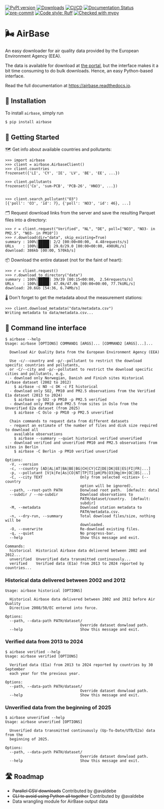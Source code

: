 [![PyPI version](https://badge.fury.io/py/airbase.svg)](https://badge.fury.io/py/airbase)
[![Downloads](https://pepy.tech/badge/airbase)](https://pepy.tech/project/airbase)
[![CI/CD](https://github.com/JohnPaton/airbase/actions/workflows/cicd.yaml/badge.svg?branch=master)](https://github.com/JohnPaton/airbase/actions/workflows/cicd.yaml)
[![Documentation Status](https://readthedocs.org/projects/airbase/badge/?version=latest)](https://airbase.readthedocs.io/en/latest/?badge=latest)
[![pre-commit](https://img.shields.io/badge/pre--commit-enabled-brightgreen?logo=pre-commit&logoColor=white)](https://github.com/pre-commit/pre-commit)
[![Code style: Ruff](https://img.shields.io/endpoint?url=https://raw.githubusercontent.com/astral-sh/ruff/main/assets/badge/format.json)](https://github.com/astral-sh/ruff)
[![Checked with mypy](http://www.mypy-lang.org/static/mypy_badge.svg)](http://mypy-lang.org/)

# 🌬 AirBase

An easy downloader for air quality data provided by the European Environment Agency (EEA).

The data is available for download at
[the portal](https://eeadmz1-downloads-webapp.azurewebsites.net/), but
the interface makes it a bit time consuming to do bulk downloads. Hence, an easy
Python-based interface.

Read the full documentation at https://airbase.readthedocs.io.

## 🔌 Installation

To install `airbase`, simply run

```bash
$ pip install airbase
```

## 🚀 Getting Started

🗺 Get info about available countries and pollutants:

```pycon
>>> import airbase
>>> client = airbase.AirbaseClient()
>>> client.countries
frozenset({'LI', 'CY', 'IE', 'LV', 'BE', 'EE', ...})

>>> client.pollutants
frozenset({'Co', 'sum-PCB', 'PCB-26', 'HNO3', ...})


>>> client.search_pollutant("O3")
[{'poll': 'O3', 'id': 7}, {'poll': 'NO3', 'id': 46}, ...]
```

🗂 Request download links from the server and save the resulting Parquet files into a directory:

```pycon
>>> r = client.request("Verified", "NL", "DE", poll=["NO3", "NO3- in PM2.5", "NO3- in PM10"])
>>> r.download(dir="data", skip_existing=True)
summary : 100%|█████| 2/2 [00:00<00:00,  4.48requests/s]
URLs    : 100%|█████| 29.0/29.0 [00:00<00:00, 490URL/s]
download: 386kb [00:00, 570kb/s]
```

📦 Download the entire dataset (not for the faint of heart):

```pycon
>>> r = client.request()
>>> r.download_to_directory("data")
summary : 100%|█████| 39/39 [00:15<00:00,  2.54requests/s]
URLs    : 100%|█████| 47.0k/47.0k [00:00<00:00, 77.7kURL/s]
download: 20.6Gb [54:36, 6.74Mb/s]
```

🌡 Don't forget to get the metadata about the measurement stations:

```pycon
>>> client.download_metadata("data/metadata.csv")
Writing metadata to data/metadata.csv...
```

## 🚆 Command line interface

``` console
$ airbase --help
Usage: airbase [OPTIONS] COMMAND1 [ARGS]... [COMMAND2 [ARGS]...]...

  Download Air Quality Data from the European Environment Agency (EEA)

  Use -c/--country and -p/--pollutant to restrict the download specific countries and pollutants,
  or -C/--city and -p/--pollutant to restrict the download specific cities and pollutants, e.g.
  - download only Norwegian, Danish and Finish sites Historical Airbase dataset (2002 to 2012)
    $ airbase -c NO -c DK -c FI historical
  - download only SO2, PM10 and PM2.5 observations from the Verified E1a dataset (2013 to 2024)
    $ airbase -p SO2 -p PM10 -p PM2.5 verified
  - download only PM10 and PM2.5 from sites in Oslo from the Unverified E2a dataset (from 2025)
    $ airbase -C Oslo -p PM10 -p PM2.5 unverified

  Chain commands to request data from different datasets
  - request an estimate of the number of files and disk size required to download all
    available observations
    $ airbase --summary --quiet historical verified unverified
  - download verified and unverified PM10 and PM2.5 observations from sites in Berlin
    $ airbase -C Berlin -p PM10 verified unverified

Options:
  -V, --version
  -c, --country [AD|AL|AT|BA|BE|BG|CH|CY|CZ|DE|DK|EE|ES|FI|FR|...]
  -p, --pollutant [V|k|Fe|As|CO|NT|TP|TI|pH|Pb|O3|Hg|H+|OC|BS|...]
  -C, --city TEXT                 Only from selected <cities> (--country
                                  option will be ignored).
  --path, --root-path PATH        Donwload root path.  [default: data]
  --subdir / --no-subdir          Download observations to
                                  PATH/dataset/country.  [default:
                                  subdir]
  -M, --metadata                  Download station metadata to
                                  PATH/metadata.csv.
  -n, --dry-run, --summary        Total download files/size, nothing will be
                                  downloaded.
  -O, --overwrite                 Re-download existing files.
  -q, --quiet                     No progress-bar.
  --help                          Show this message and exit.

Commands:
  historical  Historical Airbase data delivered between 2002 and 2012...
  unverified  Unverified data transmitted continuously...
  verified    Verified data (E1a) from 2013 to 2024 reported by countries...
```

### Historical data delivered between 2002 and 2012

``` console
Usage: airbase historical [OPTIONS]

  Historical Airbase data delivered between 2002 and 2012 before Air Quality
  Directive 2008/50/EC entered into force.

Options:
  --path, --data-path PATH/dataset/
                                  Override dataset donwload path.
  --help                          Show this message and exit.
```

### Verified data from 2013 to 2024

``` console
$ airbase verified --help
Usage: airbase verified [OPTIONS]

  Verified data (E1a) from 2013 to 2024 reported by countries by 30 September
  each year for the previous year.

Options:
  --path, --data-path PATH/dataset/
                                  Override dataset donwload path.
  --help                          Show this message and exit.
```

### Unverified data from the beginning of 2025

``` console
$ airbase unverified --help
Usage: airbase unverified [OPTIONS]

  Unverified data transmitted continuously (Up-To-Date/UTD/E2a) data from the
  beginning of 2025.

Options:
  --path, --data-path PATH/dataset/
                                  Override dataset donwload path.
  --help                          Show this message and exit.
```

## 🛣 Roadmap

* ~~Parallel CSV downloads~~ Contributed by @avaldebe
* ~~CLI to avoid using Python all together~~ Contributed by @avaldebe
* Data wrangling module for AirBase output data
